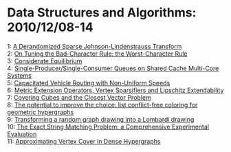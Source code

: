 # Data Structures and Algorithms: 2010/12/08-14  
1: [A Derandomized Sparse Johnson-Lindenstrauss Transform](https://doi.org/10.48550/arXiv.1006.3585)  
2: [On Tuning the Bad-Character Rule: the Worst-Character Rule](https://doi.org/10.48550/arXiv.1012.1338)  
3: [Considerate Equilibrium](https://doi.org/10.48550/arXiv.1012.1547)  
4: [Single-Producer/Single-Consumer Queues on Shared Cache Multi-Core  Systems](https://doi.org/10.48550/arXiv.1012.1824)  
5: [Capacitated Vehicle Routing with Non-Uniform Speeds](https://doi.org/10.48550/arXiv.1012.1850)  
6: [Metric Extension Operators, Vertex Sparsifiers and Lipschitz  Extendability](https://doi.org/10.48550/arXiv.1006.4607)  
7: [Covering Cubes and the Closest Vector Problem](https://doi.org/10.48550/arXiv.1012.2289)  
8: [The potential to improve the choice: list conflict-free coloring for  geometric hypergraphs](https://doi.org/10.48550/arXiv.1005.5520)  
9: [Transforming a random graph drawing into a Lombardi drawing](https://doi.org/10.48550/arXiv.1012.2202)  
10: [The Exact String Matching Problem: a Comprehensive Experimental  Evaluation](https://doi.org/10.48550/arXiv.1012.2547)  
11: [Approximating Vertex Cover in Dense Hypergraphs](https://doi.org/10.48550/arXiv.1012.2573)  